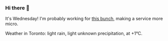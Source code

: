 ### Hi there :wave:

It's Wednesday! I'm probably working for [this bunch](https://github.com/kohofinancial), making a service more micro.

Weather in Toronto: light rain, light unknown precipitation, at +1°C.
